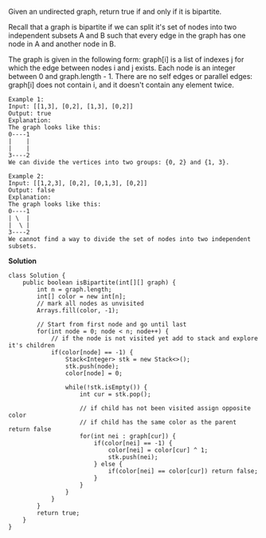 Given an undirected graph, return true if and only if it is bipartite.

Recall that a graph is bipartite if we can split it's set of nodes into two independent subsets A and B such that every edge in the graph has one node in A and another node in B.

The graph is given in the following form: graph[i] is a list of indexes j for which the edge between nodes i and j exists.  Each node is an integer between 0 and graph.length - 1.  There are no self edges or parallel edges: graph[i] does not contain i, and it doesn't contain any element twice.

```
Example 1:
Input: [[1,3], [0,2], [1,3], [0,2]]
Output: true
Explanation: 
The graph looks like this:
0----1
|    |
|    |
3----2
We can divide the vertices into two groups: {0, 2} and {1, 3}.
```

```
Example 2:
Input: [[1,2,3], [0,2], [0,1,3], [0,2]]
Output: false
Explanation: 
The graph looks like this:
0----1
| \  |
|  \ |
3----2
We cannot find a way to divide the set of nodes into two independent subsets.
```


**Solution**

```
class Solution {
    public boolean isBipartite(int[][] graph) {
        int n = graph.length;
        int[] color = new int[n];
        // mark all nodes as unvisited
        Arrays.fill(color, -1);
        
        // Start from first node and go until last
        for(int node = 0; node < n; node++) {
            // if the node is not visited yet add to stack and explore it's children
            if(color[node] == -1) {
                Stack<Integer> stk = new Stack<>();
                stk.push(node);
                color[node] = 0;
                
                while(!stk.isEmpty()) {
                    int cur = stk.pop();
                    
                    // if child has not been visited assign opposite color
                    // if child has the same color as the parent return false
                    for(int nei : graph[cur]) {
                        if(color[nei] == -1) {
                            color[nei] = color[cur] ^ 1;
                            stk.push(nei);
                        } else {
                            if(color[nei] == color[cur]) return false;
                        }
                    }
                }
            }
        }
        return true;
    }
}
```
